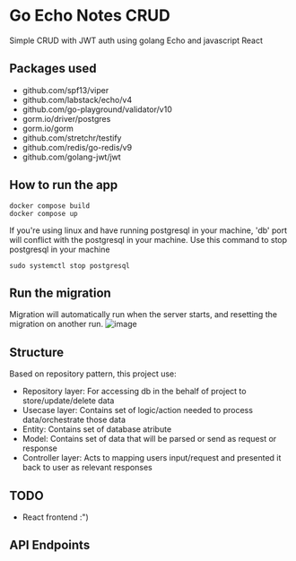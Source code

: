 # Go Echo Notes CRUD
Simple CRUD with JWT auth using golang Echo and javascript React

## **Packages used**
- github.com/spf13/viper
- github.com/labstack/echo/v4
- github.com/go-playground/validator/v10
- gorm.io/driver/postgres
- gorm.io/gorm 
- github.com/stretchr/testify
- github.com/redis/go-redis/v9
- github.com/golang-jwt/jwt

## **How to run the app**
```
docker compose build
docker compose up
```
If you're using linux and have running postgresql in your machine, 'db' port will conflict with the postgresql in your machine. Use this command to stop postgresql in your machine
```
sudo systemctl stop postgresql
```

## **Run the migration**
Migration will automatically run when the server starts, and resetting the migration on another run.
![image](https://github.com/n9mi/go-react_blog/assets/113373725/f75e9805-657f-4735-8fc2-2fef78f53ef3)

## **Structure**
Based on repository pattern, this project use:
- Repository layer: For accessing db in the behalf of project to store/update/delete data
- Usecase layer: Contains set of logic/action needed to process data/orchestrate those data
- Entity: Contains set of database atribute
- Model: Contains set of data that will be parsed or send as request or response
- Controller layer: Acts to mapping users input/request and presented it back to user as relevant responses

## TODO
- React frontend :")

## **API Endpoints**


